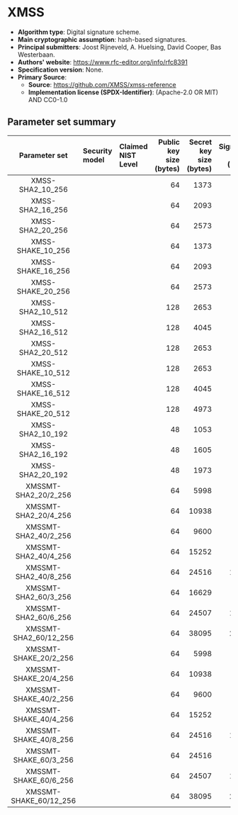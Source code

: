 # XMSS

- **Algorithm type**: Digital signature scheme.
- **Main cryptographic assumption**: hash-based signatures.
- **Principal submitters**: Joost Rijneveld, A. Huelsing, David Cooper, Bas Westerbaan.
- **Authors' website**: https://www.rfc-editor.org/info/rfc8391
- **Specification version**: None.
- **Primary Source**<a name="primary-source"></a>:
  - **Source**: https://github.com/XMSS/xmss-reference
  - **Implementation license (SPDX-Identifier)**: (Apache-2.0 OR MIT) AND CC0-1.0

## Parameter set summary

|     Parameter set      | Security model | Claimed NIST Level | Public key size (bytes) | Secret key size (bytes) | Signature size (bytes) | RFC8391 | NIST SP 800-208 | CNSA 2.0 |
| :--------------------: | :------------- | :----------------- | ----------------------: | ----------------------: | ---------------------: | ------- | --------------- | -------- |
|    XMSS-SHA2_10_256    |                |                    |                      64 |                    1373 |                   2500 |    ✅   |       ✅        |    ✅    |
|    XMSS-SHA2_16_256    |                |                    |                      64 |                    2093 |                   2692 |    ✅   |       ✅        |    ✅    |
|    XMSS-SHA2_20_256    |                |                    |                      64 |                    2573 |                   2820 |    ✅   |       ✅        |    ✅    |
|   XMSS-SHAKE_10_256    |                |                    |                      64 |                    1373 |                   2500 |    ✅   |       ❌        |    ❌    |
|   XMSS-SHAKE_16_256    |                |                    |                      64 |                    2093 |                   2692 |    ✅   |       ❌        |    ❌    |
|   XMSS-SHAKE_20_256    |                |                    |                      64 |                    2573 |                   2820 |    ✅   |       ❌        |    ❌    |
|    XMSS-SHA2_10_512    |                |                    |                     128 |                    2653 |                   9092 |    ✅   |       ❌        |    ❌    |
|    XMSS-SHA2_16_512    |                |                    |                     128 |                    4045 |                   9476 |    ✅   |       ❌        |    ❌    |
|    XMSS-SHA2_20_512    |                |                    |                     128 |                    2653 |                   9732 |    ✅   |       ❌        |    ❌    |
|   XMSS-SHAKE_10_512    |                |                    |                     128 |                    2653 |                   9092 |    ✅   |       ❌        |    ❌    |
|   XMSS-SHAKE_16_512    |                |                    |                     128 |                    4045 |                   9476 |    ✅   |       ❌        |    ❌    |
|   XMSS-SHAKE_20_512    |                |                    |                     128 |                    4973 |                   9732 |    ✅   |       ❌        |    ❌    |
|    XMSS-SHA2_10_192    |                |                    |                      48 |                    1053 |                   1492 |    ❌   |       ✅        |    ✅    |
|    XMSS-SHA2_16_192    |                |                    |                      48 |                    1605 |                   1636 |    ❌   |       ✅        |    ✅    |
|    XMSS-SHA2_20_192    |                |                    |                      48 |                    1973 |                   1732 |    ❌   |       ✅        |    ✅    |
|  XMSSMT-SHA2_20/2_256  |                |                    |                      64 |                    5998 |                   4963 |    ✅   |       ✅        |    ❌    |
|  XMSSMT-SHA2_20/4_256  |                |                    |                      64 |                   10938 |                   9251 |    ✅   |       ✅        |    ❌    |
|  XMSSMT-SHA2_40/2_256  |                |                    |                      64 |                    9600 |                   5605 |    ✅   |       ✅        |    ❌    |
|  XMSSMT-SHA2_40/4_256  |                |                    |                      64 |                   15252 |                   9893 |    ✅   |       ✅        |    ❌    |
|  XMSSMT-SHA2_40/8_256  |                |                    |                      64 |                   24516 |                  18469 |    ✅   |       ✅        |    ❌    |
|  XMSSMT-SHA2_60/3_256  |                |                    |                      64 |                   16629 |                   8392 |    ✅   |       ✅        |    ❌    |
|  XMSSMT-SHA2_60/6_256  |                |                    |                      64 |                   24507 |                  14824 |    ✅   |       ✅        |    ❌    |
| XMSSMT-SHA2_60/12_256  |                |                    |                      64 |                   38095 |                  27688 |    ✅   |       ✅        |    ❌    |
| XMSSMT-SHAKE_20/2_256  |                |                    |                      64 |                    5998 |                   4963 |    ✅   |       ❌        |    ❌    |
| XMSSMT-SHAKE_20/4_256  |                |                    |                      64 |                   10938 |                   9251 |    ✅   |       ❌        |    ❌    |
| XMSSMT-SHAKE_40/2_256  |                |                    |                      64 |                    9600 |                   5605 |    ✅   |       ❌        |    ❌    |
| XMSSMT-SHAKE_40/4_256  |                |                    |                      64 |                   15252 |                   9893 |    ✅   |       ❌        |    ❌    |
| XMSSMT-SHAKE_40/8_256  |                |                    |                      64 |                   24516 |                  18469 |    ✅   |       ❌        |    ❌    |
| XMSSMT-SHAKE_60/3_256  |                |                    |                      64 |                   24516 |                   8392 |    ✅   |       ❌        |    ❌    |
| XMSSMT-SHAKE_60/6_256  |                |                    |                      64 |                   24507 |                  14824 |    ✅   |       ❌        |    ❌    |
| XMSSMT-SHAKE_60/12_256 |                |                    |                      64 |                   38095 |                  27688 |    ✅   |       ❌        |    ❌    |
